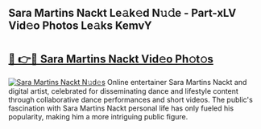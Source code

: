 ## Sara Martins Nackt Le𝚊k𝚎d N𝚞𝚍e - Part-xLV Vid𝚎o Photos Le𝚊ks KemvY

# <h2><a href="http://fb05a1.evod.top/?m=Sara+Martins+Nackt">🔗 👉🔴 Sara Martins Nackt Vid𝚎o Ph𝚘t𝚘s</a></h2>

[![Sara Martins Nackt N𝚞d𝚎s](https://i.imgur.com/8V9OHl7.gif)](http://fb05a1.evod.top/?m=Sara+Martins+Nackt)
Online entertainer Sara Martins Nackt and digital artist, celebrated for disseminating dance and lifestyle content through collaborative dance performances and short videos. The public's fascination with Sara Martins Nackt personal life has only fueled his popularity, making him a more intriguing public figure. 
